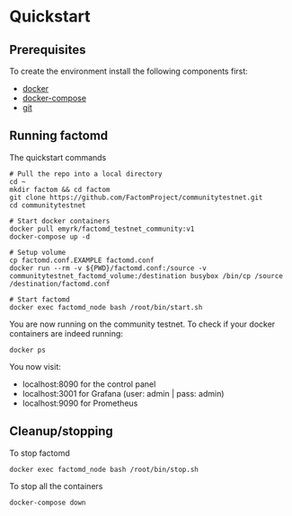 # Quickstart

## Prerequisites

To create the environment install the following components first:
 - [docker](https://www.docker.com/community-edition)
 - [docker-compose](https://docs.docker.com/compose/install/)
 - [git](https://git-scm.com/book/en/v2/Getting-Started-Installing-Git)

## Running factomd

The quickstart commands

```
# Pull the repo into a local directory
cd ~
mkdir factom && cd factom
git clone https://github.com/FactomProject/communitytestnet.git
cd communitytestnet

# Start docker containers
docker pull emyrk/factomd_testnet_community:v1
docker-compose up -d

# Setup volume
cp factomd.conf.EXAMPLE factomd.conf
docker run --rm -v ${PWD}/factomd.conf:/source -v communitytestnet_factomd_volume:/destination busybox /bin/cp /source /destination/factomd.conf

# Start factomd
docker exec factomd_node bash /root/bin/start.sh
```

You are now running on the community testnet. To check if your docker containers are indeed running:
```
docker ps
```

You now visit:
* localhost:8090 for the control panel
* localhost:3001 for Grafana (user: admin | pass: admin)
* localhost:9090 for Prometheus

## Cleanup/stopping

To stop factomd

```
docker exec factomd_node bash /root/bin/stop.sh
```

To stop all the containers

```
docker-compose down
```